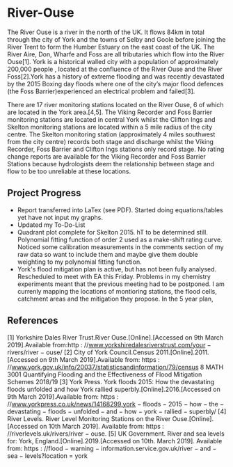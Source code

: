 # River-Ouse
The River Ouse is a river in the north of the UK. It flows 84km in total through the city of York and the
towns of Selby and Goole before joining the River Trent to form the Humber Estuary on the east coast of
the UK. The River Aire, Don, Wharfe and Foss are all tributaries which flow into the River Ouse[1].
York is a historical walled city with a population of approximately 200,000 people , located at the confluence
of the River Ouse and the River Foss[2].York has a history of extreme flooding and was recently devastated
by the 2015 Boxing day floods where one of the city’s major flood defences (the Foss Barrier)experienced
an electrical problem and failed[3].

There are 17 river monitoring stations located on the River Ouse, 6 of which are located in the York
area.[4,5]. The Viking Recorder and Foss Barrier monitoring stations are located in central York whilst
the Clifton Ings and Skelton monitoring stations are located within a 5 mile radius of the city centre.
The Skelton monitoring station (approximately 4 miles southwest from the city centre) records both stage
and discharge whilst the Viking Recorder, Foss Barrier and Clifton Ings stations only record stage. No
rating change reports are available for the Viking Recorder and Foss Barrier Stations because hydrologists
deem the relationship between stage and flow to be too unreliable at these locations.


## Project Progress
* Report transferred into LaTex (see PDF). Started doing equations/tables yet have not input my graphs.
* Updated my To-Do-List
* Quadrant plot complete for Skelton 2015. hT to be determined still. Polynomial fitting function of order 2 used as a make-shift rating curve. Noticed some calibration measurements in the comments section of my raw data so want to include them and maybe give them double weighting to my polynomial fitting function. 
* York's flood mitigation plan is active, but has not been fully analysed. Rescheduled to meet with EA this Friday. Problems in my chemistry experiments meant that the previous meeting had to be postponed. I am currenly mapping the locations of montioring stations, the flood cells, catchment areas and the mitigation they propose. In the 5 year plan, 


## References
[1] Yorkshire Dales River Trust.River Ouse.[Online].[Accessed on 9th March 2019].Available from:http :
//www.yorkshiredalesriverstrust.com/your − rivers/river − ouse/
[2] City of York Council.Census 2011.[Online].2011.[Accessed on 9th March 2019].Available from: https :
//www.york.gov.uk/info/20037/statisticsandinformation/79/census
8
MATH 3001 Quantifying Flooding and the Effectiveness of Flood Mitigation Schemes 2018/19
[3] York Press. York floods 2015: How the devastating floods unfolded and how York
rallied superbly.[Online].2016.[Accessed on 9th March 2019].Available from: https :
//www.yorkpress.co.uk/news/14168299.york − floods − 2015 − how − the − devastating − floods −
unfolded − and − how − york − rallied − superbly/
[4] River Levels. River Level Monitoring Stations on the River Ouse.[Online].[Accessed on 10th March
2019]. Available from: https : //riverlevels.uk/rivers/river − ouse.
[5] UK Government. River and sea levels for: York, England.[Online].2019.[Accessed on 10th. March
2019]. Available from: https : //flood − warning − information.service.gov.uk/river − and − sea −
levels?location = york
